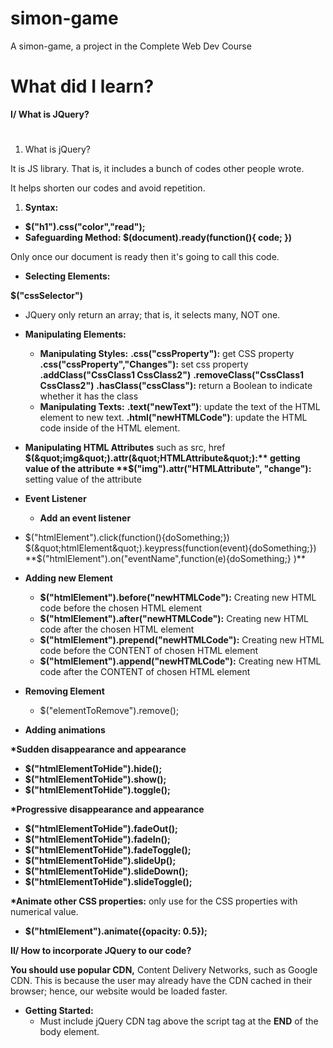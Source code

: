 # simon-game
A simon-game, a project in the Complete Web Dev Course
# What did I learn?
**I/ What is JQuery?**

#

1. What is jQuery?

It is JS library. That is, it includes a bunch of codes other people wrote.

It helps shorten our codes and avoid repetition.

1. **Syntax:**

- **$(&quot;h1&quot;).css(&quot;color&quot;,&quot;read&quot;);**
- **Safeguarding Method: $(document).ready(function(){ code; })**

Only once our document is ready then it&#39;s going to call this code.

- **Selecting Elements:**

**$(&quot;cssSelector&quot;)**

- JQuery only return an array; that is, it selects many, NOT one.

- **Manipulating Elements:**
  - **Manipulating Styles:**
**.css(&quot;cssProperty&quot;):** get CSS property
**.css(&quot;cssProperty&quot;,&quot;Changes&quot;):** set css property
**.addClass(&quot;CssClass1 CssClass2&quot;)**
**.removeClass(&quot;CssClass1 CssClass2&quot;)**
**.hasClass(&quot;cssClass&quot;):** return a Boolean to indicate whether it has the class
  - **Manipulating Texts:**
**.text(&quot;newText&quot;)**: update the text of the HTML element to new text.
**.html(&quot;newHTMLCode&quot;)**: update the HTML code inside of the HTML element.
- **Manipulating HTML Attributes** such as src, href
**$(&quot;img&quot;).attr(&quot;HTMLAttribute&quot;):** getting value of the attribute
**$(&quot;img&quot;).attr(&quot;HTMLAttribute&quot;, &quot;change&quot;):** setting value of the attribute
- **Event Listener**
  - **Add an event listener**
- $(&quot;htmlElement&quot;).click(function(){doSomething;})
$(&quot;htmlElement&quot;).keypress(function(event){doSomething;})
**$(&quot;htmlElement&quot;).on(&quot;eventName&quot;,function(e){doSomething;} )**
- **Adding new Element**
  - **$(&quot;htmlElement&quot;).before(&quot;newHTMLCode&quot;):** Creating new HTML code before the chosen HTML element
  - **$(&quot;htmlElement&quot;).after(&quot;newHTMLCode&quot;):** Creating new HTML code after the chosen HTML element
  - **$(&quot;htmlElement&quot;).prepend(&quot;newHTMLCode&quot;):** Creating new HTML code before the CONTENT of chosen HTML element
  - **$(&quot;htmlElement&quot;).append(&quot;newHTMLCode&quot;):** Creating new HTML code after the CONTENT of chosen HTML element
- **Removing Element**
  - $(&quot;elementToRemove&quot;).remove();
- **Adding animations**

**\*Sudden disappearance and appearance**

- **$(&quot;htmlElementToHide&quot;).hide();**
- **$(&quot;htmlElementToHide&quot;).show();**
- **$(&quot;htmlElementToHide&quot;).toggle();**

**\*Progressive disappearance and appearance**

- **$(&quot;htmlElementToHide&quot;).fadeOut();**
- **$(&quot;htmlElementToHide&quot;).fadeIn();**
- **$(&quot;htmlElementToHide&quot;).fadeToggle();**
- **$(&quot;htmlElementToHide&quot;).slideUp();**
- **$(&quot;htmlElementToHide&quot;).slideDown();**
- **$(&quot;htmlElementToHide&quot;).slideToggle();**

**\*Animate other CSS properties:** only use for the CSS properties with numerical value.

- **$(&quot;htmlElement&quot;).animate({opacity: 0.5});**

**II/ How to incorporate JQuery to our code?**

**You should use popular CDN,** Content Delivery Networks, such as Google CDN. This is because the user may already have the CDN cached in their browser; hence, our website would be loaded faster.

- **Getting Started:**
  - Must include jQuery CDN tag above the script tag at the **END** of the body element.
